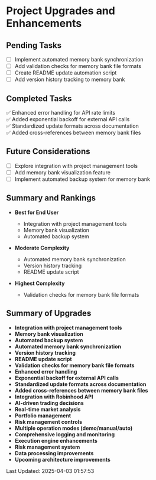 # Project Upgrades and Enhancements

## Pending Tasks
- [ ] Implement automated memory bank synchronization
- [ ] Add validation checks for memory bank file formats
- [ ] Create README update automation script
- [ ] Add version history tracking to memory bank

## Completed Tasks
✅ Enhanced error handling for API rate limits  
✅ Added exponential backoff for external API calls  
✅ Standardized update formats across documentation  
✅ Added cross-references between memory bank files

## Future Considerations
- [ ] Explore integration with project management tools  
- [ ] Add memory bank visualization feature  
- [ ] Implement automated backup system for memory bank

## Summary and Rankings

- **Best for End User**
  - Integration with project management tools
  - Memory bank visualization
  - Automated backup system

- **Moderate Complexity**
  - Automated memory bank synchronization
  - Version history tracking
  - README update script

- **Highest Complexity**
  - Validation checks for memory bank file formats

## Summary of Upgrades

- **Integration with project management tools**
- **Memory bank visualization**
- **Automated backup system**
- **Automated memory bank synchronization**
- **Version history tracking**
- **README update script**
- **Validation checks for memory bank file formats**
- **Enhanced error handling**
- **Exponential backoff for external API calls**
- **Standardized update formats across documentation**
- **Added cross-references between memory bank files**
- **Integration with Robinhood API**
- **AI-driven trading decisions**
- **Real-time market analysis**
- **Portfolio management**
- **Risk management controls**
- **Multiple operation modes (demo/manual/auto)**
- **Comprehensive logging and monitoring**
- **Execution engine enhancements**
- **Risk management system**
- **Data processing improvements**
- **Upcoming architecture improvements**

Last Updated: 2025-04-03 01:57:53
